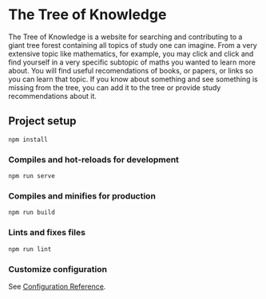 # The Tree of Knowledge

The Tree of Knowledge is a website for searching and contributing to a giant tree forest containing all topics of study one can imagine. From a very extensive topic like mathematics, for example, you may click and click and find yourself in a very specific subtopic of maths you wanted to learn more about. You will find useful recomendations of books, or papers, or links so you can learn that topic. If you know about something and see something is missing from the tree, you can add it to the tree or provide study recommendations about it. 

## Project setup
```
npm install
```

### Compiles and hot-reloads for development
```
npm run serve
```

### Compiles and minifies for production
```
npm run build
```

### Lints and fixes files
```
npm run lint
```

### Customize configuration
See [Configuration Reference](https://cli.vuejs.org/config/).
